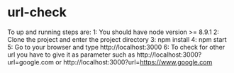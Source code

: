 # url-check

To up and running steps are:
1: You should have node version >= 8.9.1
2: Clone the project and enter the project directory
3: npm install
4: npm start
5: Go to your browser and type http://localhost:3000
6: To check for other url you have to give it as parameter such as http://localhost:3000?url=google.com or http://localhost:3000?url=https://www.google.com
